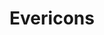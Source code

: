 ---
title: Evericons
intro: A collection of 460+ icons, free for personal and commercial use.
linkurl: http://www.evericons.com
tags:
- Icons
preview: resources/ever.png
---